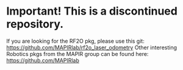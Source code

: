 # Important! This is a discontinued repository.
If you are looking for the RF2O pkg, please use this git: https://github.com/MAPIRlab/rf2o_laser_odometry
Other interesting Robotics pkgs from the MAPIR group can be found here: https://github.com/MAPIRlab

